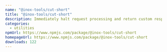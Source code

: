 ```yaml
---
name: "@inox-tools/cut-short"
title: "@inox-tools/cut-short"
description: Immediately halt request processing and return custom responses effortlessly.
categories:
  - utilities
npmUrl: https://www.npmjs.com/package/@inox-tools/cut-short
homepageUrl: https://www.npmjs.com/package/@inox-tools/cut-short
downloads: 122
---
```


